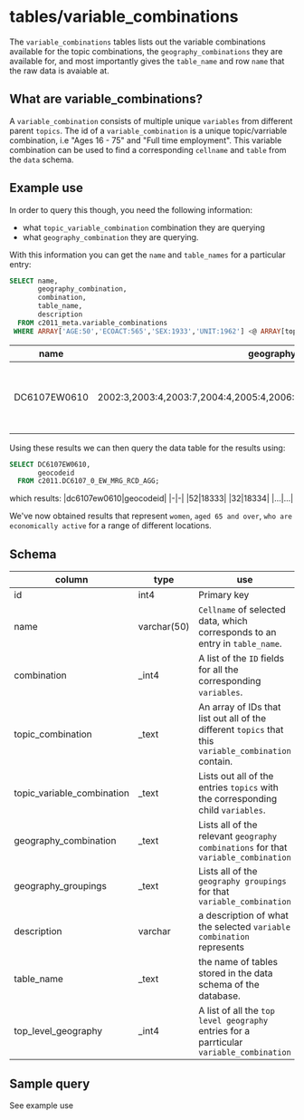# tables/variable_combinations

The `variable_combinations` tables lists out the variable combinations available for the topic combinations, the `geography_combinations` they are available for, and most importantly gives the `table_name` and row `name` that the raw data is avaiable at. 

## What are variable_combinations?

A `variable_combination` consists of multiple unique `variables` from different parent `topics`. The id of a `variable_combination` is a unique topic/varriable combination, i.e "Ages 16 - 75" and "Full time employment". This variable combination can be used to find a corresponding `cellname` and `table` from the `data` schema.

## Example use

In order to query this though, you need the following information:
- what `topic_variable_combination` combination they are querying
- what `geography_combination` they are querying.

With this information you can get the `name` and `table_names` for a particular entry: 
```sql
SELECT name, 
       geography_combination, 
       combination, 
       table_name, 
       description  
  FROM c2011_meta.variable_combinations
 WHERE ARRAY['AGE:50','ECOACT:565','SEX:1933','UNIT:1962'] <@ ARRAY[topic_variable_combination]
```
|name|geography_combination|topic_variable_combination|table_name|description
|-|-|-|-|-|
|DC6107EW0610|2002:3,2003:4,2003:7,2004:4,2005:4,2006:4,2006:7,2007:4,2007:7,2008:4,2008:7,2011:4|AGE:50,ECOACT:565,SEX:1933,UNIT:1962|DC6107_0_EW_MRG_RCD_AGG|Age 65 and over // Economically active // Females // Persons|

Using these results we can then query the data table for the results using:

```sql
SELECT DC6107EW0610, 
       geocodeid 
  FROM c2011.DC6107_0_EW_MRG_RCD_AGG;
```
which results:
|dc6107ew0610|geocodeid|
|-|-|
|52|18333|
|32|18334|
|...|...|

We've now obtained results that represent `women`, `aged 65 and over`, `who are economically active`  for a range of different locations.

## Schema

|column|type|use|
|-|-|-|
|id|int4|Primary key|
|name|varchar(50)|`Cellname` of selected data, which corresponds to an entry in `table_name`.|
|combination|_int4|A list of the `ID` fields for all the corresponding `variables`.|
|topic_combination|_text|An array of IDs that list out all of the different `topics` that this `variable_combination` contain.|
|topic_variable_combination|_text|Lists out all of the entries `topics` with the corresponding child `variables`.|
|geography_combination|_text|Lists all of the relevant `geography combinations` for that `variable_combination`|
|geography_groupings|_text|Lists all of the `geography groupings` for that `variable_combination`|
|description|varchar|a description of what the selected `variable combination` represents|
|table_name|_text|the name of tables stored in the data schema of the database.|
|top_level_geography|_int4|A list of all the `top level geography` entries for a parrticular `variable_combination`|

## Sample query
See example use
